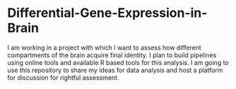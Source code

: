 # Differential-Gene-Expression-in-Brain
I am working in a project with which I want to assess how different compartments of the brain acquire final identity. I plan to build pipelines using online tools and available R based tools for this analysis. I am going to use this repository to share my ideas for data analysis and host a platform for discussion for rightful assessment.
